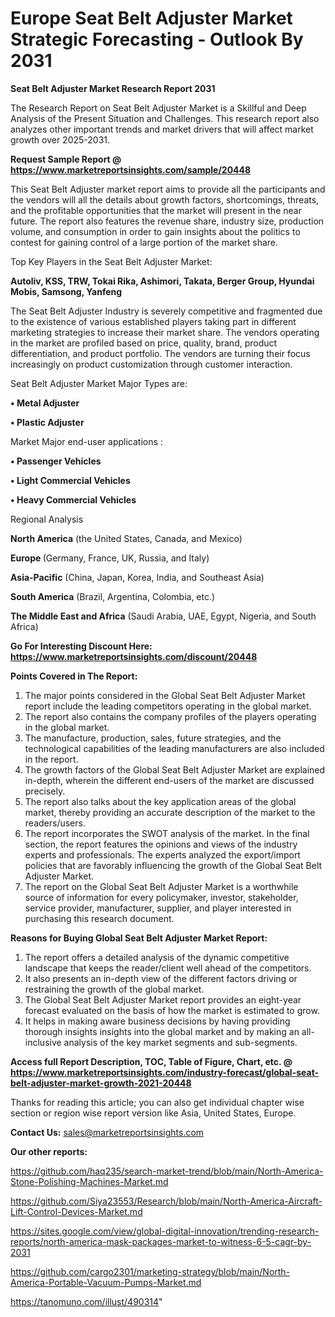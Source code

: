 # Europe Seat Belt Adjuster Market Strategic Forecasting - Outlook By 2031

<strong>Seat Belt Adjuster Market Research Report 2031</strong>

The Research Report on Seat Belt Adjuster Market is a Skillful and Deep Analysis of the Present Situation and Challenges. This research report also analyzes other important trends and market drivers that will affect market growth over 2025-2031.

<strong>Request Sample Report @ <a href=https://www.marketreportsinsights.com/sample/20448>https://www.marketreportsinsights.com/sample/20448</a></strong>

This Seat Belt Adjuster market report aims to provide all the participants and the vendors will all the details about growth factors, shortcomings, threats, and the profitable opportunities that the market will present in the near future. The report also features the revenue share, industry size, production volume, and consumption in order to gain insights about the politics to contest for gaining control of a large portion of the market share.

Top Key Players in the Seat Belt Adjuster Market:

<strong>Autoliv, KSS, TRW, Tokai Rika, Ashimori, Takata, Berger Group, Hyundai Mobis, Samsong, Yanfeng</strong>

The Seat Belt Adjuster Industry is severely competitive and fragmented due to the existence of various established players taking part in different marketing strategies to increase their market share. The vendors operating in the market are profiled based on price, quality, brand, product differentiation, and product portfolio. The vendors are turning their focus increasingly on product customization through customer interaction.

Seat Belt Adjuster Market Major Types are:

<strong>• Metal Adjuster

• Plastic Adjuster</strong>

Market Major end-user applications :

<strong>• Passenger Vehicles

• Light Commercial Vehicles

• Heavy Commercial Vehicles</strong>

Regional Analysis

</u><strong><b>North America</b></strong> (the United States, Canada, and Mexico)

<strong><b>Europe </b></strong>(Germany, France, UK, Russia, and Italy)

<strong><b>Asia-Pacific</b></strong> (China, Japan, Korea, India, and Southeast Asia)

<strong><b>South America</b></strong> (Brazil, Argentina, Colombia, etc.)

<strong><b>The Middle East and Africa</b></strong> (Saudi Arabia, UAE, Egypt, Nigeria, and South Africa)

<strong>Go For Interesting Discount Here: <a href=https://www.marketreportsinsights.com/discount/20448>https://www.marketreportsinsights.com/discount/20448</a></strong>

<strong>Points Covered in The Report:</strong>
<ol>
  <li>The major points considered in the Global Seat Belt Adjuster Market report include the leading competitors operating in the global market.</li>
  <li>The report also contains the company profiles of the players operating in the global market.</li>
  <li>The manufacture, production, sales, future strategies, and the technological capabilities of the leading manufacturers are also included in the report.</li>
  <li>The growth factors of the Global Seat Belt Adjuster Market are explained in-depth, wherein the different end-users of the market are discussed precisely.</li>
  <li>The report also talks about the key application areas of the global market, thereby providing an accurate description of the market to the readers/users.</li>
  <li>The report incorporates the SWOT analysis of the market. In the final section, the report features the opinions and views of the industry experts and professionals. The experts analyzed the export/import policies that are favorably influencing the growth of the Global Seat Belt Adjuster Market.</li>
  <li>The report on the Global Seat Belt Adjuster Market is a worthwhile source of information for every policymaker, investor, stakeholder, service provider, manufacturer, supplier, and player interested in purchasing this research document.</li>
</ol>
<strong>Reasons for Buying Global Seat Belt Adjuster Market Report:</strong>

<ol>
  <li>The report offers a detailed analysis of the dynamic competitive landscape that keeps the reader/client well ahead of the competitors.</li>
  <li>It also presents an in-depth view of the different factors driving or restraining the growth of the global market.</li>
  <li>The Global Seat Belt Adjuster Market report provides an eight-year forecast evaluated on the basis of how the market is estimated to grow.</li>
  <li>It helps in making aware business decisions by having providing thorough insights insights into the global market and by making an all-inclusive analysis of the key market segments and sub-segments.</li>
</ol>
<strong>Access full Report Description, TOC, Table of Figure, Chart, etc. @ <a href=https://www.marketreportsinsights.com/industry-forecast/global-seat-belt-adjuster-market-growth-2021-20448>https://www.marketreportsinsights.com/industry-forecast/global-seat-belt-adjuster-market-growth-2021-20448</a></strong>


Thanks for reading this article; you can also get individual chapter wise section or region wise report version like Asia, United States, Europe.

<strong>Contact Us:</strong>
sales@marketreportsinsights.com

<strong>Our other reports:</strong>

<a href=https://github.com/haq235/search-market-trend/blob/main/North-America-Stone-Polishing-Machines-Market.md>https://github.com/haq235/search-market-trend/blob/main/North-America-Stone-Polishing-Machines-Market.md</a>

<a href=https://github.com/Siya23553/Research/blob/main/North-America-Aircraft-Lift-Control-Devices-Market.md>https://github.com/Siya23553/Research/blob/main/North-America-Aircraft-Lift-Control-Devices-Market.md</a>

<a href=https://sites.google.com/view/global-digital-innovation/trending-research-reports/north-america-mask-packages-market-to-witness-6-5-cagr-by-2031>https://sites.google.com/view/global-digital-innovation/trending-research-reports/north-america-mask-packages-market-to-witness-6-5-cagr-by-2031</a>

<a href=https://github.com/cargo2301/marketing-strategy/blob/main/North-America-Portable-Vacuum-Pumps-Market.md>https://github.com/cargo2301/marketing-strategy/blob/main/North-America-Portable-Vacuum-Pumps-Market.md</a>

<a href=https://tanomuno.com/illust/490314>https://tanomuno.com/illust/490314</a>"
